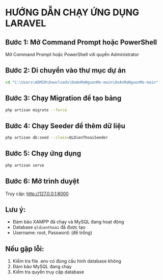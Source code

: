 # HƯỚNG DẪN CHẠY ỨNG DỤNG LARAVEL

## Bước 1: Mở Command Prompt hoặc PowerShell
Mở Command Prompt hoặc PowerShell với quyền Administrator

## Bước 2: Di chuyển vào thư mục dự án
```bash
cd "C:\Users\ADMIN\Downloads\DoAnMaNguonMo-main\DoAnMaNguonMo-main"
```

## Bước 3: Chạy Migration để tạo bảng
```bash
php artisan migrate --force
```

## Bước 4: Chạy Seeder để thêm dữ liệu
```bash
php artisan db:seed --class=QLDienThoaiSeeder
```

## Bước 5: Chạy ứng dụng
```bash
php artisan serve
```

## Bước 6: Mở trình duyệt
Truy cập: http://127.0.0.1:8000

## Lưu ý:
- Đảm bảo XAMPP đã chạy và MySQL đang hoạt động
- Database `qldienthoai` đã được tạo
- Username: root, Password: (để trống)

## Nếu gặp lỗi:
1. Kiểm tra file .env có đúng cấu hình database không
2. Đảm bảo MySQL đang chạy
3. Kiểm tra quyền truy cập database
